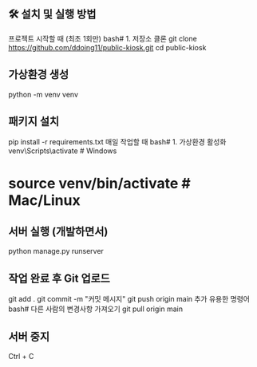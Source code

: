 ## 🛠️ 설치 및 실행 방법
프로젝트 시작할 때 (최초 1회만)
bash# 1. 저장소 클론
git clone https://github.com/ddoing11/public-kiosk.git
cd public-kiosk

## 가상환경 생성
python -m venv venv

## 패키지 설치
pip install -r requirements.txt
매일 작업할 때
bash# 1. 가상환경 활성화
venv\Scripts\activate  # Windows
# source venv/bin/activate  # Mac/Linux

## 서버 실행 (개발하면서)
python manage.py runserver

## 작업 완료 후 Git 업로드
git add .
git commit -m "커밋 메시지"
git push origin main
추가 유용한 명령어
bash# 다른 사람의 변경사항 가져오기
git pull origin main

## 서버 중지
Ctrl + C
